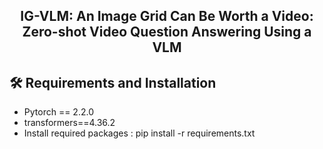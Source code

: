 

<h2 align="center"> <a>IG-VLM: An Image Grid Can Be Worth a Video: Zero-shot Video Question Answering Using a VLM</a></h2>

## 🛠️ Requirements and Installation
* Pytorch == 2.2.0
* transformers==4.36.2
* Install required packages : pip install -r requirements.txt